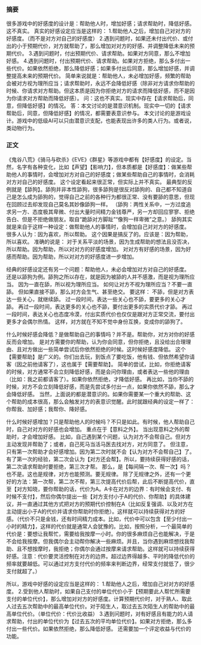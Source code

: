 ### 摘要
很多游戏中的好感度的设计是：帮助他人时，增加好感；请求帮助时，降低好感。
这不真实。
真实的好感设定应当是这样的：
1.帮助他人之后，增加自己对对方的好感度。（而不是对方对自己的好感度）
2.遇到问题时，如果还未付出代价、或付出的小于预期代价，对方就帮助了，那么增加对对方的好感、并调整降低未来的预期代价。
3.遇到问题时，付出预期代价、请求帮助。如果对方同意，那么不增加好感。
4.遇到问题时，付出预期代价、请求帮助。如果对方拒绝，那么多付出一些代价。如果依然拒绝，那么降低好感；如果多付出后同意，那么增加好感，并调整提高未来的预期代价。
简单来说就是：帮助他人，未必增加好感，频繁的帮助会被对方视为理所应当；请求帮助时，永远不会降低好感（除非对方请求你帮助的时候、你请求对方帮助。但这本质是因为你拒绝对方的请求而降低好感，而不是因为你请求对方帮助而降低好感）。
问：这也不真实。现实中存在【请求帮助后，同意，但降低好感】的情况。
答：本文讨论的是潜意识机制。现实中一切的【请求帮助后，同意，但降低好感】的情况，都需要表意识参与。
本文讨论的是游戏设计。游戏中的低级AI可以只由潜意识支配，也能表现出许多的类人行为。或者说，类动物行为。
### 正文
《鬼谷八荒》《骑马与砍杀》《EVE》《群星》等游戏中都有【好感度】的设定。当然，名字有各种变化，比如【声望】【影响力】，但本质都是【好感度】：做某些帮助他人的事情时，会增加对方对自己的好感度；做某些帮助自己的事情时，会消耗对方对自己的好感度。
这个设定看起来很正常，但实际上并不真实。
最典型的反例就是【舔狗】。舔狗并非本性舔狗，很多舔狗是很反对舔狗的、自己都不知道自己是怎么成为舔狗的，觉得自己之前的各种行为都很正常、没有要舔的意思，但现在回顾过去却发现自己莫名其妙像舔狗一样。
（舔狗：两性关系中，一方过度追求另一方、态度极其卑微、付出大量时间精力金钱尊严，另一方却回应寥寥、拒绝告白、但是不拒绝做朋友。取自“跪舔对方脚趾”“像狗一样卑微”之意。）
舔狗其实就是来自于这样一种设定：做帮助他人的事情时，会增加自己对对方的好感度。
很多人认为：因为喜欢，所以帮助。
这个因果是搞反了的。应该是：因为帮助，所以喜欢。
准确的说是：
对于关系平淡的场景，因为生成帮助的想法且没否决，所以帮助。因为帮助，所以对对方的好感度增加。
对对方有好感的场景，因为好感而帮助。因为帮助，所以对对方的好感度进一步增加。

经典的好感设定还有另一个问题：帮助他人，未必会增加对方对自己的好感度。
还是以舔狗为例。舔狗之所以存在，就是因为被舔的人并不感激，而是视为理所应当。
因为一直在舔，所以视为理所应当。
如何让对方不视为理所应当？不要一直舔。
但如果直接不舔，那么对方会生气、甚至绝交。
要这样：
不舔，但是对方表达一些关心，就继续舔。
过一段时间，表达一些关心也不舔，要更多的关心才舔。
再过一段时间，表达更多的关心也不舔，要付出更多的实质代价才舔。
再过一段时间，表达关心也态度冷漠，付出实质代价也仅仅是跟对方正常交流，要付出更多才会偶尔热情。
这样，对方就在不知不觉中身份互换，变成你的舔狗了。

什么时候好感会降低？是做帮助自己的事情吗？并不是。帮助你，对方对你的好感反而会增加。
是对方需要你的帮助，认为你会同意，但你拒绝，且没给出合理理由、且对方做出一些简单尝试后你依然拒绝的时候。这时候好感度降低。
这个【需要帮助】是广义的。你们出去玩，到饭点了要吃饭，他有钱、但依然希望你请客（因之前他请客了），这也属于【需要帮助】。
简单的尝试，比如，你拒绝请客的时候，对方通常不会立刻降低好感，而是会问你理由，或者表达一些他的理由（比如：我之前都请客了）。如果你依然拒绝，才降低好感。
再比如，当你不舔的时候，对方不会立刻降低好感，而是先尝试多付出一点，如果你依然不舔，那么才会降低好感。
当然，上面说的都是潜意识的。如果你需要某一个重大的帮助、这个帮助的成本很高，那么会触发对方的表意识觉醒。此时就跟经典的设定一样了：你帮我、加好感；我帮你、降好感。

什么时候好感增加？只是帮助他人的时候吗？不只是如此。有时候，他人帮助自己时，自己对对方的好感也会增加。
重点在于【意料之外】。
当出现意料之外的帮助时，才会增加好感。
比如，自己遇到某个问题，认为对方不会帮自己。但对方主动发现并帮助了；或者，自己死马当活马医去找对方，对方同意了。
但注意，只有第一次帮助才会好感增加。因为第二次时就不会【认为对方不会帮自己】了。有了第一次的经验，第二次会认为【对方还会帮】。所以，要持续获得好感的话，第二次请求帮助时要拒绝，第三次才帮。
那么，是【每间隔一次、帮一次】吗？也不是。这也是规律，对方也能预测。要无规律。
除了无规律之外，还有一个更好的方法：第一次帮，第二次不帮，第三次提高代价后帮，此后不断提高代价，直至【对方知晓，要你帮助的话，代价为A。A卡在对方的边界：有时候会支付、有时候不支付】，然后你偶尔提出一些【对方支付小于A的代价、你帮助】的具体建议，并一直通过其他方式把对方的预期代价控制在A（比如反复强调、以及对方在主动提出小于A的代价并请求你帮助时你拒绝）。这样就可以持续获得对方的好感。（代价不只是金钱，还有时间精力成本。比如，代价中可以包含【至少付出一小时的精力】，这样的代价就是通常人会犹豫的。比如，按照分析，一个最简单的代价是：要想让我帮忙，需要给我按摩一小时。你的很多麻烦自己也能解决，于是不会给我按摩。但我偶尔会主动帮你解决一些麻烦。并且，当你遇到麻烦想找我帮助、且不想按摩时，我拒绝；你偶尔会通过按摩来请求帮助。这样就可以持续获得好感。注意：代价要灵活控制在对方的边界。超过边界得越多、平时的降低代价的频率就要越低。可以通过对方支付代价的频率来判断边界，经常支付就低了，很少支付就超了。）

所以，游戏中好感的设定应当是这样的：
1.帮助他人之后，增加自己对对方的好感度。
2.受到他人帮助时，如果自己支付的单位代价小于【预期要此人帮忙所需要支付的单位代价】，那么增加对对方的好感度。计算预期代价时，对于熟人、取此人过去五次帮助中的最高单位代价。对于陌生人，取过去五次陌生人的帮助中的最高单位代价。（单位代价：代价比收益）
3.遇到问题时，对有好感且有能力的人请求帮助，付出的单位代价为【过去五次的平均单位代价】。如果对方拒绝，那么多付出一些代价。如果依然拒绝，那么降低好感。
还需要加一个评定收益与代价的功能。
